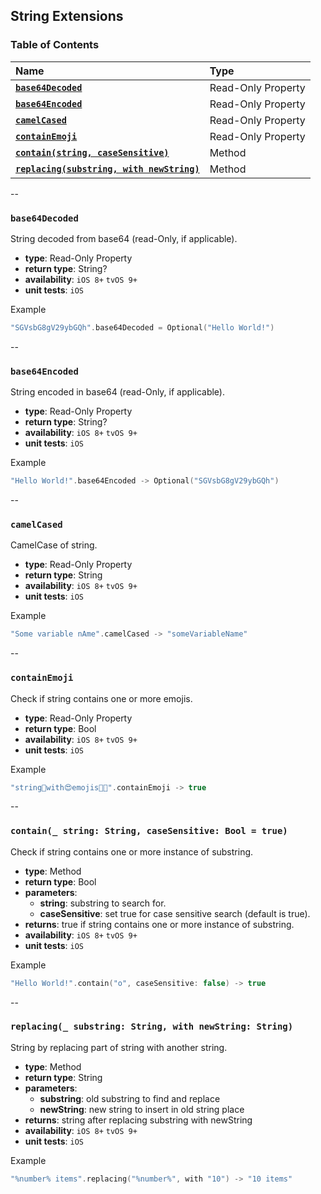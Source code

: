 ## String Extensions

### Table of Contents
| Name | Type |
|:--- | :--- |
| [**`base64Decoded`**](#base64decoded) | Read-Only Property |
| [**`base64Encoded`**](#base64encoded) | Read-Only Property |
| [**`camelCased`**](#camelcased) | Read-Only Property |
| [**`containEmoji`**](#containemoji) | Read-Only Property |
| [**`contain(string, caseSensitive)`**](#contain_-string-string-casesensitive-bool--true) | Method | 8+ | 9+ | NA | NA|
| [**`replacing(substring, with newString)`**](#replacing_-substring-string-with-newstring-string) | Method | 8+ | 9+ | NA | NA|

--

### `base64Decoded`
String decoded from base64 (read-Only, if applicable).
 - **type**: Read-Only Property
 - **return type**: String?
 - **availability**: `iOS 8+` `tvOS 9+`
 - **unit tests**: `iOS`

Example
```swift
"SGVsbG8gV29ybGQh".base64Decoded = Optional("Hello World!")
```

--

### `base64Encoded`
String encoded in base64 (read-Only, if applicable).
 - **type**: Read-Only Property
 - **return type**: String?
 - **availability**: `iOS 8+` `tvOS 9+`
 - **unit tests**: `iOS`

Example
```swift
"Hello World!".base64Encoded -> Optional("SGVsbG8gV29ybGQh")
```

--

### `camelCased`
CamelCase of string.
 - **type**: Read-Only Property
 - **return type**: String
 - **availability**: `iOS 8+` `tvOS 9+`
 - **unit tests**: `iOS`

Example
```swift
"Some variable nAme".camelCased -> "someVariableName"
```

--

### `containEmoji`
Check if string contains one or more emojis.
 - **type**: Read-Only Property
 - **return type**: Bool
 - **availability**: `iOS 8+` `tvOS 9+`
 - **unit tests**: `iOS`

Example
```swift
"string👨‍with😍emojis✊🏿".containEmoji -> true
```

--

### `contain(_ string: String, caseSensitive: Bool = true)`
Check if string contains one or more instance of substring.

 - **type**: Method
 - **return type**: Bool
 - **parameters**:
   - **string**: substring to search for.
   - **caseSensitive**: set true for case sensitive search (default is true).
 - **returns**: true if string contains one or more instance of substring.
 - **availability**: `iOS 8+` `tvOS 9+`
 - **unit tests**: `iOS`

Example
```swift
"Hello World!".contain("o", caseSensitive: false) -> true
```

--

### `replacing(_ substring: String, with newString: String)`
String by replacing part of string with another string.
 - **type**: Method
 - **return type**: String
 - **parameters**:
   - **substring**: old substring to find and replace
   - **newString**: new string to insert in old string place
 - **returns**: string after replacing substring with newString
 - **availability**: `iOS 8+` `tvOS 9+`
 - **unit tests**: `iOS`

Example
```swift
"%number% items".replacing("%number%", with "10") -> "10 items"
```
